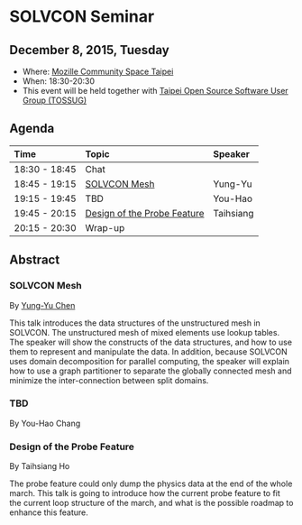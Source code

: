 <head><title>SOLVCON Seminar</title></head>

# SOLVCON Seminar

## December 8, 2015, Tuesday

* Where: [Mozille Community Space Taipei](https://moztw.org/space/)
* When: 18:30-20:30
* This event will be held together with
  [Taipei Open Source Software User Group (TOSSUG)](http://www.tossug.org/)

## Agenda

| Time          | Topic                                 | Speaker   |
| :------------ | :------------------------------------ | :-------- |
| 18:30 - 18:45 | Chat                                  |           |
| 18:45 - 19:15 | [SOLVCON Mesh](#mesh)                 | Yung-Yu   |
| 19:15 - 19:45 | TBD                                   | You-Hao   |
| 19:45 - 20:15 | [Design of the Probe Feature](#probe) | Taihsiang |
| 20:15 - 20:30 | Wrap-up                               |           |

## Abstract

### <a name="mesh"></a> SOLVCON Mesh

By [Yung-Yu Chen](mailto:yyc@solvcon.net)

This talk introduces the data structures of the unstructured mesh in SOLVCON.
The unstructured mesh of mixed elements use lookup tables. The speaker will
show the constructs of the data structures, and how to use them to represent
and manipulate the data. In addition, because SOLVCON uses domain decomposition
for parallel computing, the speaker will explain how to use a graph partitioner
to separate the globally connected mesh and minimize the inter-connection
between split domains.

### TBD

By You-Hao Chang

### <a name="probe"></a> Design of the Probe Feature

By Taihsiang Ho

The probe feature could only dump the physics data at the end of the whole
march. This talk is going to introduce how the current probe feature to fit the
current loop structure of the march, and what is the possible roadmap to
enhance this feature.
